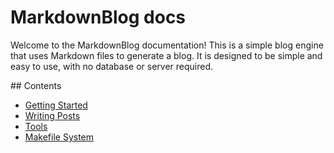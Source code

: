 # MarkdownBlog docs

Welcome to the MarkdownBlog documentation! This is a simple blog engine that uses Markdown files to generate a blog. It is designed to be simple and easy to use, with no database or server required.

## Contents

- [Getting Started](getting-started.md)
- [Writing Posts](writing-posts.md)
- [Tools](tools/README.md)
- [Makefile System](makefile/README.md)